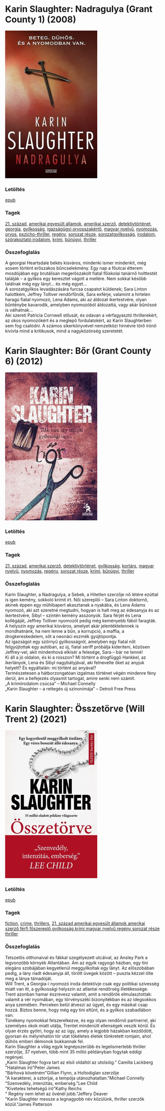 # <a name="id_788">Karin Slaughter: Nadragulya (Grant County 1) (2008)</a>
<img src="https://github.com/BercziSandor/calibre_lib/raw/main/libs/main/Karin%20Slaughter/Nadragulya%20%28788%29/cover.jpg" alt="cover" width="300"/>

### Letöltés
[epub](https://github.com/BercziSandor/calibre_lib/raw/main/libs/main/Karin%20Slaughter/Nadragulya%20%28788%29/Nadragulya%20-%20Karin%20Slaughter.epub)

### Tagek
[21. század](https://github.com/berczisandor/calibre_lib/libs/main/_tags/21.%20sz%c3%a1zad.md), [amerikai egyesült államok](https://github.com/berczisandor/calibre_lib/libs/main/_tags/amerikai%20egyes%c3%bclt%20%c3%81llamok.md), [amerikai szerző](https://github.com/berczisandor/calibre_lib/libs/main/_tags/amerikai%20szerz%c5%91.md), [detektívtörténet](https://github.com/berczisandor/calibre_lib/libs/main/_tags/detekt%c3%advt%c3%b6rt%c3%a9net.md), [georgia](https://github.com/berczisandor/calibre_lib/libs/main/_tags/georgia.md), [gyilkosság](https://github.com/berczisandor/calibre_lib/libs/main/_tags/gyilkoss%c3%a1g.md), [igazságügyi orvosszakértő](https://github.com/berczisandor/calibre_lib/libs/main/_tags/igazs%c3%a1g%c3%bcgyi%20orvosszak%c3%a9rt%c5%91.md), [magyar nyelvű](https://github.com/berczisandor/calibre_lib/libs/main/_tags/magyar%20nyelv%c5%b1.md), [nyomozás](https://github.com/berczisandor/calibre_lib/libs/main/_tags/nyomoz%c3%a1s.md), [orvos](https://github.com/berczisandor/calibre_lib/libs/main/_tags/orvos.md), [pszicho-thriller](https://github.com/berczisandor/calibre_lib/libs/main/_tags/pszicho-thriller.md), [regény](https://github.com/berczisandor/calibre_lib/libs/main/_tags/reg%c3%a9ny.md), [sorozat része](https://github.com/berczisandor/calibre_lib/libs/main/_tags/sorozat%20r%c3%a9sze.md), [sorozatgyilkosság](https://github.com/berczisandor/calibre_lib/libs/main/_tags/sorozatgyilkoss%c3%a1g.md), [irodalom](https://github.com/berczisandor/calibre_lib/libs/main/_tags/irodalom.md), [szórakoztató irodalom](https://github.com/berczisandor/calibre_lib/libs/main/_tags/sz%c3%b3rakoztat%c3%b3%20irodalom.md), [krimi](https://github.com/berczisandor/calibre_lib/libs/main/_tags/krimi.md), [bûnügyi](https://github.com/berczisandor/calibre_lib/libs/main/_tags/b%c3%bbn%c3%bcgyi.md), [thriller](https://github.com/berczisandor/calibre_lib/libs/main/_tags/thriller.md)

### Összefoglalás
<div>
<p>A georgiai Heartsdale békés kisváros, mindenki ismer mindenkit, még sosem történt erőszakos bűncselekmény. Egy nap a főutcai étterem mosdójában egy brutálisan megerőszakolt fiatal főiskolai tanárnő holttestét találják – a gyilkos egy keresztet vágott a mellére. Nem sokkal később találnak még egy lányt… és még egyet…<br>A sorozatgyilkos levadászására furcsa csapatot küldenek; Sara Linton halottkém, Jeffrey Tolliver rendőrfőnök, Sara exférje, valamint a hirtelen haragú fiatal nyomozó, Lena Adams, aki az áldozat ikertestvére, olyan bűnténybe kavarodik, amelyben nyomozóból áldozattá, vagy akár bűnössé is válhatnak…<br>Aki szereti Patricia Cornwell stílusát, és odavan a vérfagyasztó thrillerekért, az okos nyomozókért és a meglepő fordulatokért, az Karin Slaughterben sem fog csalódni. A számos sikerkönyvével nemzetközi hírnévre törő írónő kivívta mind a kritikusok, mind a nagyközönség szeretetét.</p></div>


# <a name="id_599">Karin Slaughter: Bőr (Grant County 6) (2012)</a>
<img src="https://github.com/BercziSandor/calibre_lib/raw/main/libs/main/Karin%20Slaughter/Bor%20%28599%29/cover.jpg" alt="cover" width="300"/>

### Letöltés
[epub](https://github.com/BercziSandor/calibre_lib/raw/main/libs/main/Karin%20Slaughter/Bor%20%28599%29/Bor%20-%20Karin%20Slaughter.epub)

### Tagek
[21. század](https://github.com/berczisandor/calibre_lib/libs/main/_tags/21.%20sz%c3%a1zad.md), [amerikai szerző](https://github.com/berczisandor/calibre_lib/libs/main/_tags/amerikai%20szerz%c5%91.md), [detektívtörténet](https://github.com/berczisandor/calibre_lib/libs/main/_tags/detekt%c3%advt%c3%b6rt%c3%a9net.md), [gyilkosság](https://github.com/berczisandor/calibre_lib/libs/main/_tags/gyilkoss%c3%a1g.md), [kortárs](https://github.com/berczisandor/calibre_lib/libs/main/_tags/kort%c3%a1rs.md), [magyar nyelvű](https://github.com/berczisandor/calibre_lib/libs/main/_tags/magyar%20nyelv%c5%b1.md), [nyomozás](https://github.com/berczisandor/calibre_lib/libs/main/_tags/nyomoz%c3%a1s.md), [regény](https://github.com/berczisandor/calibre_lib/libs/main/_tags/reg%c3%a9ny.md), [sorozat része](https://github.com/berczisandor/calibre_lib/libs/main/_tags/sorozat%20r%c3%a9sze.md), [krimi](https://github.com/berczisandor/calibre_lib/libs/main/_tags/krimi.md), [bűnügyi](https://github.com/berczisandor/calibre_lib/libs/main/_tags/b%c5%b1n%c3%bcgyi.md), [thriller](https://github.com/berczisandor/calibre_lib/libs/main/_tags/thriller.md)

### Összefoglalás
<div>
<p>Karin ​Slaughter, a Nadragulya, a Sebek, a Hitetlen szerzője nő létére ezúttal is igen kemény, sokkoló krimit írt. Női szereplői – Sara Linton doktornő, akinek éppen egy műhibapert akasztanak a nyakába, és Lena Adams nyomozó, aki azt szeretné megtudni, hogyan is halt meg az édesanyja és az ikertestvére, Sibyl – szintén kemény asszonyok. Sara férjét és Lena kollégáját, Jeffrey Tolliver nyomozót pedig még keményebb fából faragták.<br>A helyszín egy amerikai kisváros, amelyet akár jelentéktelennek is mondhatnánk, ha nem lenne a bűn, a korrupció, a maffia, a drogkereskedelem, sőt a neonáci eszmék gyújtópontja.<br>Az igazságot egy szörnyű gyilkosságról, amelyben egy fiatal nőt felgyújtottak egy autóban, az új, fiatal seriff próbálja kideríteni, közösen Jeffrey-vel, akit mindenhová elkísér a felesége, Sara – bár ne tenné!<br>Ki áll a jó oldalon, és ki a rosszon? Mi történt a drogfüggő Hankkel, az ikerlányok, Lena és Sibyl nagybátyjával, aki felnevelte őket az anyjuk helyett? És egyáltalán: mi történt az anyával?<br>Természetesen a hátborzongatóan izgalmas történet végén mindenre fény derül, ám a befejezés olyasmit tartogat, amire senki nem számít.<br>„A krimiirodalom csúcsa” – Michael Connelly<br>„Karin Slaughter – a rettegés új szinonimája” – Detroit Free Press</p></div>


# <a name="id_1488">Karin Slaughter: Összetörve (Will Trent 2) (2021)</a>
<img src="https://github.com/BercziSandor/calibre_lib/raw/main/libs/main/Karin%20Slaughter/Osszetorve%20%281488%29/cover.jpg" alt="cover" width="300"/>

### Letöltés
[epub](https://github.com/BercziSandor/calibre_lib/raw/main/libs/main/Karin%20Slaughter/Osszetorve%20%281488%29/Osszetorve%20-%20Karin%20Slaughter.epub)

### Tagek
[fiction](https://github.com/berczisandor/calibre_lib/libs/main/_tags/fiction.md), [crime](https://github.com/berczisandor/calibre_lib/libs/main/_tags/crime.md), [thrillers](https://github.com/berczisandor/calibre_lib/libs/main/_tags/thrillers.md), [21. század amerikai egyesült államok amerikai szerző férfi főszereplő gyilkosság krimi magyar nyelvű regény sorozat része thriller](https://github.com/berczisandor/calibre_lib/libs/main/_tags/21.%20sz%c3%a1zad%20amerikai%20egyes%c3%bclt%20%c3%81llamok%20amerikai%20szerz%c5%91%20f%c3%a9rfi%20f%c5%91szerepl%c5%91%20gyilkoss%c3%a1g%20krimi%20magyar%20nyelv%c5%b1%20reg%c3%a9ny%20sorozat%20r%c3%a9sze%20thriller.md)

### Összefoglalás
<div>
<p>Tetszetős ​otthonaival és fákkal szegélyezett utcáival, az Ansley Park a legvonzóbb környék Atlantában. Ám az egyik ragyogó házban, egy tini elegáns szobájában kegyetlenül meggyilkoltak egy lányt. Az előszobában pedig, a lány riadt édesanyja áll, törött üvegek között – puszta kézzel ölte meg a lánya támadóját.<br>Will Trent, a Georgia-i nyomozó iroda detektívje csak egy politikai szívesség miatt van itt, a gyilkossági helyszín az atlantai rendőrség illetékessége. Trent azonban hamar észrevesz valamit, amit a rendőrök elmulasztottak: valamit a vér nyomában, egy törvényszéki bizonyítékban és az idegsokkos anya szemében. Perceken belül átveszi az ügyet, és egy másikat csap hozzá. Biztos benne, hogy még egy tini eltűnt, és a gyilkos szabadlábon van.<br>Tünékeny nyomokkal felszerelkezve, és egy olyan rendőrnő partnerrel, aki személyes okok miatt utálja, Trentet mindenütt ellenségek veszik körül. És olyan érzés gyötri, hogy az az ügy, amely a legjobb házakban kezdődött, gyorsan és mélyrehatón tör utat tökéletes életek tönkretett romjain, ahol dühös emberi démonok bukkannak fel.<br>Karin Slaughter a világ egyik legnépszerűbb és legelismertebb thriller szerzője, 37 nyelven, több mint 35 millió példányban fogytak eddigi regényei.<br>„Karin Slaughter fogva tart az első oldaltól az utolsóig.” Camilla Lackberg<br>"Hatalmas író"Peter James<br>"Bárhová követném"Gillian Flynn, a Holtodiglan szerzője<br>"A karakterei, a sztorijai, a tempója utánozhatatlan."Michael Connelly<br>"Szenvedély, intenzitás, emberség."Lee Child<br>"Kivételes tehetségű író"Kathy Reichs<br>" Regény nem lehet az övénél jobb."Jeffery Deaver<br>"Karin Slaughter messze a legnagyobb név közülünk, thriller szerzők közül."James Patterson</p></div>


